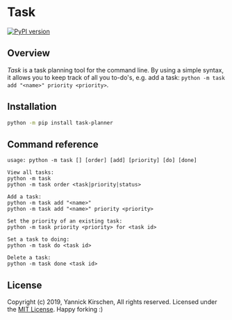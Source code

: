 # Task

[![PyPI version](https://badge.fury.io/py/task-planner.svg)](https://badge.fury.io/py/task-planner)

## Overview

*Task* is a task planning tool for the command line.
By using a simple syntax, it allows you to keep track
of all you to-do's, e.g. add a task:
`python -m task add "<name>" priority <priority>`.

## Installation

```bash
python -m pip install task-planner
```

## Command reference

```
usage: python -m task [] [order] [add] [priority] [do] [done]

View all tasks:
python -m task
python -m task order <task|priority|status>

Add a task:
python -m task add "<name>"
python -m task add "<name>" priority <priority>

Set the priority of an existing task:
python -m task priority <priority> for <task id>

Set a task to doing:
python -m task do <task id>

Delete a task:
python -m task done <task id>
```

## License

Copyright (c) 2019, Yannick Kirschen, All rights reserved.
Licensed under the [MIT License](https://github.com/yannickkirschen/task/blob/master/LICENSE).
Happy forking :)

